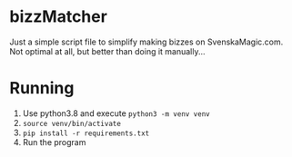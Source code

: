 # bizzMatcher
Just a simple script file to simplify making bizzes on SvenskaMagic.com. Not optimal at all, but better than doing it manually...

# Running
1. Use python3.8 and execute `python3 -m venv venv`
2. `source venv/bin/activate`
3. `pip install -r requirements.txt`
4. Run the program
